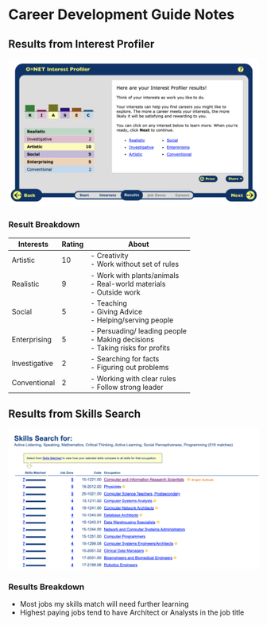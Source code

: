 # Career Development Guide Notes 

## Results from Interest Profiler
![Interest Profiler Results](/resultsInterestPro.png)

### Result Breakdown

| Interests | Rating | About |
| ---------- | ---------- | ---------- |
| Artistic | 10 |- Creativity <br/> - Work without set of rules |
| Realistic | 9 | - Work with plants/animals <br/> - Real-world materials <br/> - Outside work |
| Social | 5 |- Teaching <br/> - Giving Advice <br/> - Helping/serving people |
| Enterprising | 5 | - Persuading/ leading people <br/> - Making decisions <br/> - Taking risks for profits |
| Investigative | 2 | - Searching for facts <br/> - Figuring out problems |
| Conventional | 2 | - Working with clear rules <br/> - Follow strong leader |

##  Results from Skills Search
![Skills Search Results](/topMatches.png)

### Results Breakdown

- Most jobs my skills match will need further learning
- Highest paying jobs tend to have Architect or Analysts in the job title
